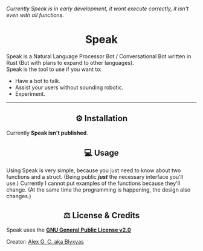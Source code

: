 ###### Currently Speak is in early development, it wont execute correctly, it isn't even with all functions.
<h1 align=center> Speak </h1>
Speak is a Natural Language Processor Bot / Conversational Bot written in Rust (But with plans to expand to other languages).<br>
Speak is the tool to use if you want to:

* Have a bot to talk.
* Assist your users without sounding robotic.
* Experiment.

---
<h2 align=center> ⚙️ Installation </h2>

Currently **Speak isn't published**.

<h2 align=center> 💻 Usage </h2>

Using Speak is very simple, because you just need to know about two functions and a struct. (Being public ***just*** the necessary interface you'll use.)
Currently I cannot put examples of the functions because they'll change. (At the same time the programming is happening, the design also changes.)

<h2 align=center> ⚖️ License & Credits</h2>

Speak uses the [**GNU General Public License v2.0**](https://github.com/SpeakML/speak/blob/current/LICENSE/)

Creator: [Alex G. C. aka Blyxyas](https://github.com/blyxyas)
